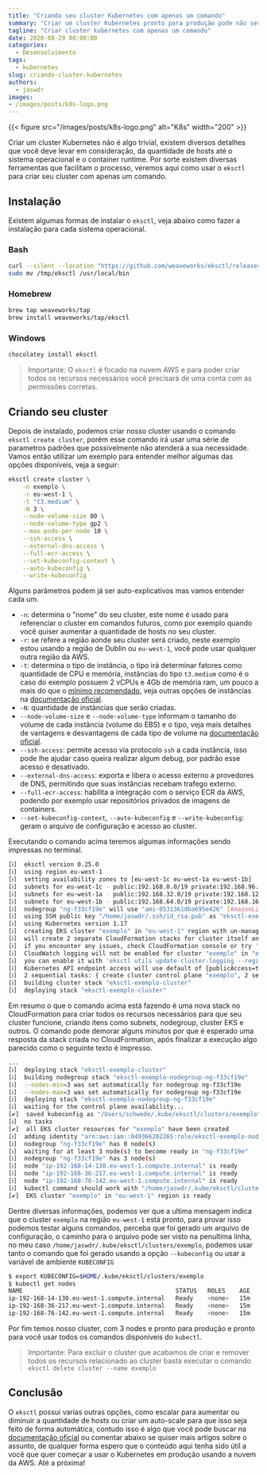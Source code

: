 ```yaml
---
title: "Criando seu cluster Kubernetes com apenas um comando"
summary: "Criar um cluster Kubernetes pronto para produção pode não ser simples, veja como criar um usando apenas um único comando."
tagline: "Criar cluster kubernetes com apenas um comando"
date: 2020-08-29 08:00:00
categories:
  - Desenvolvimento
tags:
  - kubernetes
slug: criando-cluster-kubernetes
authors:
  - jaswdr
images:
- /images/posts/k8s-logo.png
---
```


{{< figure src="/images/posts/k8s-logo.png" alt="K8s" width="200" >}}

Criar um cluster Kubernetes não é algo trivial, existem diversos detalhes que você deve levar em consideração, da quantidade de hosts até o sistema operacional e o container runtime. Por sorte existem diversas ferramentas que facilitam o processo, veremos aqui como usar o `eksctl` para criar seu cluster com apenas um comando.

## Instalação

Existem algumas formas de instalar o `eksctl`, veja abaixo como fazer a instalação para cada sistema operacional.

### Bash

```bash
curl --silent --location "https://github.com/weaveworks/eksctl/releases/latest/download/eksctl_$(uname -s)_amd64.tar.gz" | tar xz -C /tmp
sudo mv /tmp/eksctl /usr/local/bin
```

### Homebrew

```bash
brew tap weaveworks/tap
brew install weaveworks/tap/eksctl
```

### Windows

```bash
chocolatey install eksctl
```

> Importante: O `eksctl` é focado na nuvem AWS e para poder criar todos os recursos necessários você precisará de uma conta com as permissões corretas.

## Criando seu cluster

Depois de instalado, podemos criar nosso cluster usando o comando `eksctl create cluster`, porém esse comando irá usar uma série de parametros padrões que possivelmente não atenderá a sua necessidade. Vamos então utilizar um exemplo para entender melhor algumas das opções disponíveis, veja a seguir:

```bash
eksctl create cluster \
    -n exemplo \
    -r eu-west-1 \
    -t "t3.medium" \
    -N 3 \
    --node-volume-size 80 \
    --node-volume-type gp2 \
    --max-pods-per-node 10 \
    --ssh-access \
    --external-dns-access \
    --full-ecr-access \
    --set-kubeconfig-context \
    --auto-kubeconfig \
    --write-kubeconfig
```

Alguns parâmetros podem já ser auto-explicativos mas vamos entender cada um.

- `-n`: determina o "nome" do seu cluster, este nome é usado para referenciar o cluster em comandos futuros, como por exemplo quando você quiser aumentar a quantidade de hosts no seu cluster.
- `-r`: se refere a região aonde seu cluster será criado, neste exemplo estou usando a região de Dublin ou `eu-west-1`, você pode usar qualquer outra região da AWS.
- `-t`: determina o tipo de instância, o tipo irá determinar fatores como quantidade de CPU e memória, instâncias do tipo `t3.medium` como é o caso do exemplo possuem 2 vCPUs e 4Gb de memória ram, um pouco a mais do que o [mínimo recomendado](https://kubernetes.io/docs/setup/production-environment/tools/kubeadm/install-kubeadm/), veja outras opções de instâncias na [documentação oficial](https://aws.amazon.com/ec2/instance-types/).
- `-N`: quantidade de instâncias que serão criadas.
- `--node-volume-size` e `--node-volume-type` informam o tamanho do volume de cada instância (volume do EBS) e o tipo, veja mais detalhes de vantagens e desvantagens de cada tipo de volume na [documentação oficial](https://docs.aws.amazon.com/AWSEC2/latest/UserGuide/ebs-volume-types.html).
- `--ssh-access`: permite acesso via protocolo `ssh` a cada instância, isso pode lhe ajudar caso queira realizar algum debug, por padrão esse acesso é desativado.
- `--external-dns-access`: exporta e libera o acesso externo a provedores de DNS, permitindo que suas instâncias recebam trafego externo. 
- `--full-ecr-access`: habilita a integração com o serviço ECR da AWS, podendo por exemplo usar repositórios privados de imagens de containers.
- `--set-kubeconfig-context`, `--auto-kubeconfig` e `--write-kubeconfig`: geram o arquivo de configuração e acesso ao cluster.

Executando o comando acima teremos algumas informações sendo impressas no terminal.

```bash
[ℹ]  eksctl version 0.25.0
[ℹ]  using region eu-west-1
[ℹ]  setting availability zones to [eu-west-1c eu-west-1a eu-west-1b]
[ℹ]  subnets for eu-west-1c - public:192.168.0.0/19 private:192.168.96.0/19
[ℹ]  subnets for eu-west-1a - public:192.168.32.0/19 private:192.168.128.0/19
[ℹ]  subnets for eu-west-1b - public:192.168.64.0/19 private:192.168.160.0/19
[ℹ]  nodegroup "ng-f33cf19e" will use "ami-0531361dba695e426" [AmazonLinux2/1.17]
[ℹ]  using SSH public key "/home/jaswdr/.ssh/id_rsa.pub" as "eksctl-exemplo-nodegroup-ng-f33cf19e-ff:ff:ff:ff:ff:ff:ff:ff:ff:ff:ff:ff:ff:ff:ff:ff"
[ℹ]  using Kubernetes version 1.17
[ℹ]  creating EKS cluster "exemplo" in "eu-west-1" region with un-managed nodes
[ℹ]  will create 2 separate CloudFormation stacks for cluster itself and the initial nodegroup
[ℹ]  if you encounter any issues, check CloudFormation console or try 'eksctl utils describe-stacks --region=eu-west-1 --cluster=exemplo'
[ℹ]  CloudWatch logging will not be enabled for cluster "exemplo" in "eu-west-1"
[ℹ]  you can enable it with 'eksctl utils update-cluster-logging --region=eu-west-1 --cluster=exemplo'
[ℹ]  Kubernetes API endpoint access will use default of {publicAccess=true, privateAccess=false} for cluster "exemplo" in "eu-west-1"
[ℹ]  2 sequential tasks: { create cluster control plane "exemplo", 2 sequential sub-tasks: { no tasks, create nodegroup "ng-f33cf19e" } }
[ℹ]  building cluster stack "eksctl-exemplo-cluster"
[ℹ]  deploying stack "eksctl-exemplo-cluster"
```

Em resumo o que o comando acima está fazendo é uma nova stack no CloudFormation para criar todos os recursos necessários para que seu cluster funcione, criando itens como subnets, nodegroup, cluster EKS e outros. O comando pode demorar alguns minutos por que é esperado uma resposta da stack criada no CloudFormation, após finalizar a execução algo parecido como o seguinte texto é impresso.

```bash
...
[ℹ]  deploying stack "eksctl-exemplo-cluster"
[ℹ]  building nodegroup stack "eksctl-exemplo-nodegroup-ng-f33cf19e"
[ℹ]  --nodes-min=3 was set automatically for nodegroup ng-f33cf19e
[ℹ]  --nodes-max=3 was set automatically for nodegroup ng-f33cf19e
[ℹ]  deploying stack "eksctl-exemplo-nodegroup-ng-f33cf19e"
[ℹ]  waiting for the control plane availability...
[✔]  saved kubeconfig as "/Users/schwede/.kube/eksctl/clusters/exemplo"
[ℹ]  no tasks
[✔]  all EKS cluster resources for "exemplo" have been created
[ℹ]  adding identity "arn:aws:iam::049366202265:role/eksctl-exemplo-nodegroup-ng-f33cf-NodeInstanceRole-1A3862T8QOQW5" to auth ConfigMap
[ℹ]  nodegroup "ng-f33cf19e" has 0 node(s)
[ℹ]  waiting for at least 3 node(s) to become ready in "ng-f33cf19e"
[ℹ]  nodegroup "ng-f33cf19e" has 3 node(s)
[ℹ]  node "ip-192-168-14-130.eu-west-1.compute.internal" is ready
[ℹ]  node "ip-192-168-36-217.eu-west-1.compute.internal" is ready
[ℹ]  node "ip-192-168-76-142.eu-west-1.compute.internal" is ready
[ℹ]  kubectl command should work with "/home/jaswdr/.kube/eksctl/clusters/exemplo", try 'kubectl --kubeconfig=/home/jaswdr/.kube/eksctl/clusters/exemplo get nodes'
[✔]  EKS cluster "exemplo" in "eu-west-1" region is ready
```

Dentre diversas informações, podemos ver que a ultima mensagem indica que o cluster `exemplo` na região `eu-west-1` está pronto, para provar isso podemos testar alguns comandos, perceba que foi gerado um arquivo de configuração, o caminho para o arquivo pode ser visto na penultima linha, no meu caso `/home/jaswdr/.kube/eksctl/clusters/exemplo`, podemos usar tanto o comando que foi gerado usando a opção `--kubeconfig` ou usar a variável de ambiente `KUBECONFIG`

```bash
$ export KUBECONFIG=$HOME/.kube/eksctl/clusters/exemplo
$ kubectl get nodes
NAME                                           STATUS   ROLES    AGE   VERSION
ip-192-168-14-130.eu-west-1.compute.internal   Ready    <none>   15m   v1.17.9-eks-4c6976
ip-192-168-36-217.eu-west-1.compute.internal   Ready    <none>   15m   v1.17.9-eks-4c6976
ip-192-168-76-142.eu-west-1.compute.internal   Ready    <none>   15m   v1.17.9-eks-4c6976s
```

Por fim temos nosso cluster, com 3 nodes e pronto para produção e pronto para você usar todos os comandos disponíveis do `kubectl`.

> Importante: Para excluir o cluster que acabamos de criar e remover todos os recursos relacionado ao cluster basta executar o comando `eksctl delete cluster --name exemplo`

## Conclusão

O `eksctl` possui varias outras opções, como escalar para aumentar ou diminuir a quantidade de hosts ou criar um auto-scale para que isso seja feito de forma automática, contudo isso é algo que você pode buscar na [documentação oficial](https://eksctl.io/) ou comentar abaixo se quiser mais artigos sobre o assunto, de qualquer forma espero que o conteúdo aqui tenha sido útil a você que quer começar a usar o Kubernetes em produção usando a nuvem da AWS. Até a próxima!